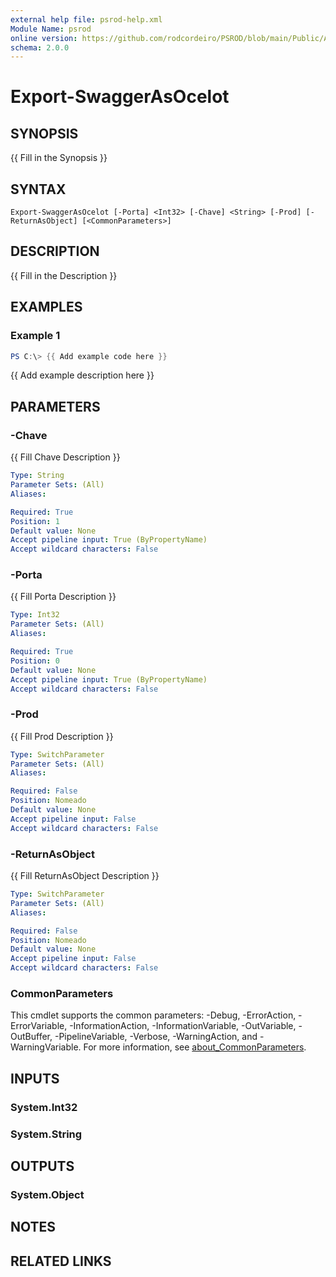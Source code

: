 ```yaml
---
external help file: psrod-help.xml
Module Name: psrod
online version: https://github.com/rodcordeiro/PSROD/blob/main/Public/Authoral/Discord.ps1
schema: 2.0.0
---
```


# Export-SwaggerAsOcelot

## SYNOPSIS
{{ Fill in the Synopsis }}

## SYNTAX

```
Export-SwaggerAsOcelot [-Porta] <Int32> [-Chave] <String> [-Prod] [-ReturnAsObject] [<CommonParameters>]
```

## DESCRIPTION
{{ Fill in the Description }}

## EXAMPLES

### Example 1
```powershell
PS C:\> {{ Add example code here }}
```

{{ Add example description here }}

## PARAMETERS

### -Chave
{{ Fill Chave Description }}

```yaml
Type: String
Parameter Sets: (All)
Aliases:

Required: True
Position: 1
Default value: None
Accept pipeline input: True (ByPropertyName)
Accept wildcard characters: False
```

### -Porta
{{ Fill Porta Description }}

```yaml
Type: Int32
Parameter Sets: (All)
Aliases:

Required: True
Position: 0
Default value: None
Accept pipeline input: True (ByPropertyName)
Accept wildcard characters: False
```

### -Prod
{{ Fill Prod Description }}

```yaml
Type: SwitchParameter
Parameter Sets: (All)
Aliases:

Required: False
Position: Nomeado
Default value: None
Accept pipeline input: False
Accept wildcard characters: False
```

### -ReturnAsObject
{{ Fill ReturnAsObject Description }}

```yaml
Type: SwitchParameter
Parameter Sets: (All)
Aliases:

Required: False
Position: Nomeado
Default value: None
Accept pipeline input: False
Accept wildcard characters: False
```

### CommonParameters
This cmdlet supports the common parameters: -Debug, -ErrorAction, -ErrorVariable, -InformationAction, -InformationVariable, -OutVariable, -OutBuffer, -PipelineVariable, -Verbose, -WarningAction, and -WarningVariable. For more information, see [about_CommonParameters](http://go.microsoft.com/fwlink/?LinkID=113216).

## INPUTS

### System.Int32

### System.String

## OUTPUTS

### System.Object
## NOTES

## RELATED LINKS
